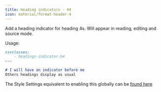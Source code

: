 ```yaml
---
title: Heading indicators - H4
icon: material/format-header-4
---
```


Add a heading indicator for heading 4s. Will appear in reading, editing and
source mode.

Usage:

```md
cssclasses:
    - headings-indicator-h4
---

# I will have an indicator before me
Others headings display as usual
```

The Style Settings equivalent to enabling this globally can be [found here](../../Style-Settings/Editor/Typography/headings/index.md#for-heading-4)

